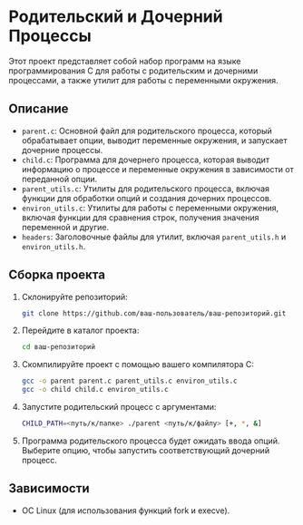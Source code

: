 # Родительский и Дочерний Процессы

Этот проект представляет собой набор программ на языке программирования C для работы с родительским и дочерними процессами, а также утилит для работы с переменными окружения.

## Описание

- `parent.c`: Основной файл для родительского процесса, который обрабатывает опции, выводит переменные окружения, и запускает дочерние процессы.
- `child.c`: Программа для дочернего процесса, которая выводит информацию о процессе и переменные окружения в зависимости от переданной опции.
- `parent_utils.c`: Утилиты для родительского процесса, включая функции для обработки опций и создания дочерних процессов.
- `environ_utils.c`: Утилиты для работы с переменными окружения, включая функции для сравнения строк, получения значения переменной и другие.
- `headers`: Заголовочные файлы для утилит, включая `parent_utils.h` и `environ_utils.h`.

## Сборка проекта

1. Склонируйте репозиторий:

    ```bash
    git clone https://github.com/ваш-пользователь/ваш-репозиторий.git
    ```

2. Перейдите в каталог проекта:

    ```bash
    cd ваш-репозиторий
    ```

3. Скомпилируйте проект с помощью вашего компилятора C:

    ```bash
    gcc -o parent parent.c parent_utils.c environ_utils.c
    gcc -o child child.c environ_utils.c
    ```

4. Запустите родительский процесс с аргументами:

    ```bash
    CHILD_PATH=<путь/к/папке> ./parent <путь/к/файлу> [+, *, &]
    ```

5. Программа родительского процесса будет ожидать ввода опций. Выберите опцию, чтобы запустить соответствующий дочерний процесс.

## Зависимости

- ОС Linux (для использования функций fork и execve).
